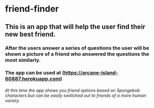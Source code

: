 # friend-finder

## This is an app that will help the user find their new best friend.  
### After the users answer a series of questions the user will be shown a picture of a friend who answered the questions the most similarly. 

### The app can be used at (https://arcane-island-60887.herokuapp.com)

###### At this time the app shows you friend options based on Spongebob characters but can be easily switiched out to friends of a more human variety.
